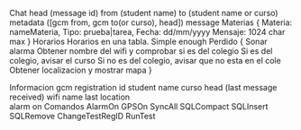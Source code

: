 Chat
	head (message id)
	from (student name)
	to (student name or curso)
	metadata ([gcm from, gcm to(or curso), head])
	message
Materias
	{
		Materia: nameMateria,
		Tipo: prueba|tarea,
		Fecha: dd/mm/yyyy
		Mensaje: 1024 char max
	}
Horarios
	Horarios en una tabla. Simple enough
Perdido
	{
		Sonar alarma
		Obtener nombre del wifi y comprobar si es del colegio
		Si es del colegio, avisar el curso
		Si no es del colegio, avisar que no esta en el cole
		Obtener localizacion y mostrar mapa
	}

Informacion
	gcm registration id
	student name
	curso
	head (last message received)
	wifi name
	last location	
	alarm on
Comandos
	AlarmOn
	GPSOn
	SyncAll 
	SQLCompact
	SQLInsert
	SQLRemove
	ChangeTestRegID
	RunTest
	
